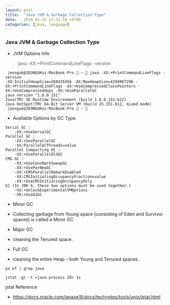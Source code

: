 ```yaml
---
layout: post
title:  "Java JVM & Garbage Collection Type"
date:   2018-01-22 13:53:10 +0700
categories: [java, language]
---
```


### Java JVM & Garbage Collection Type

* JVM Options Info
 
> java -XX:+PrintCommandLineFlags -version

```
 jeonguk@JEONGUKui-MacBook-Pro  ~  java -XX:+PrintCommandLineFlags -version
-XX:InitialHeapSize=268435456 -XX:MaxHeapSize=4294967296 -XX:+PrintCommandLineFlags -XX:+UseCompressedClassPointers -XX:+UseCompressedOops -XX:+UseParallelGC
java version "1.8.0_151"
Java(TM) SE Runtime Environment (build 1.8.0_151-b12)
Java HotSpot(TM) 64-Bit Server VM (build 25.151-b12, mixed mode)
 jeonguk@JEONGUKui-MacBook-Pro  ~ 
```

* Available Options by GC Type.

```
Serial GC : 
    -XX:+UseSerialGC
Parallel GC : 
    -XX:+UseParallelGC
    -XX:ParallelGCThreads=value
Parallel Compacting GC : 
    -XX:+UseParallelOldGC
CMS GC :
    -XX:+UseConcMarkSweepGC
    -XX:+UseParNewGC
    -XX:+CMSParallelRemarkEnabled
    -XX:CMSInitiatingOccupancyFraction=value
    -XX:+UseCMSInitiatingOccupancyOnly
G1 (In JDK 6, these two options must be used together.)
    -XX:+UnlockExperimentalVMOptions
    -XX:+UseG1GC
```


* Minor GC
- Collecting garbage from Young space (consisting of Eden and Survivor spaces) is called a Minor GC. 
* Major GC
- cleaning the Tenured space.
* Full GC
- cleaning the entire Heap – both Young and Tenured spaces.

```
ps ef | grep java
```
```
jstat -gc -t <java process ID> 1s
```

jstat Reference
- https://docs.oracle.com/javase/8/docs/technotes/tools/unix/jstat.html
